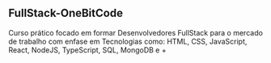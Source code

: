 ## FullStack-OneBitCode

Curso prático focado em formar Desenvolvedores FullStack para o mercado de trabalho com enfase em Tecnologias como: HTML, CSS, JavaScript, React, NodeJS, TypeScript, SQL, MongoDB e +
